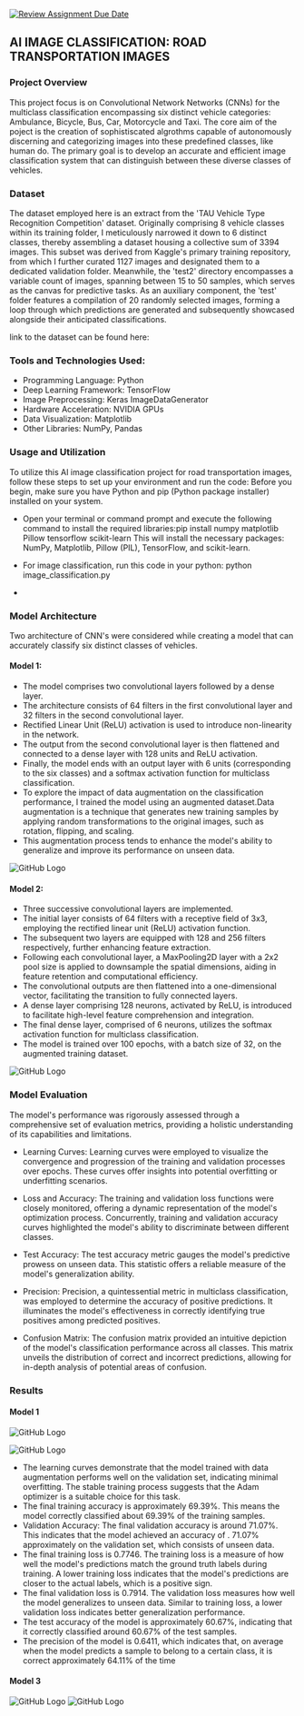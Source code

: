 [![Review Assignment Due Date](https://classroom.github.com/assets/deadline-readme-button-24ddc0f5d75046c5622901739e7c5dd533143b0c8e959d652212380cedb1ea36.svg)](https://classroom.github.com/a/foXtNvtG)

## AI IMAGE CLASSIFICATION: ROAD TRANSPORTATION IMAGES
### Project Overview
This project focus is on Convolutional Network Networks (CNNs) for the multiclass classification encompassing six distinct vehicle categories: Ambulance, Bicycle, Bus, Car, Motorcycle and Taxi. The core aim of the poject is the creation of sophistiscated algrothms capable of autonomously discerning and categorizing images into these predefined classes, like human do. The primary goal is to develop an accurate and efficient image classification system that can distinguish between these diverse classes of vehicles.

### Dataset
The dataset employed here is an extract from the 'TAU Vehicle Type Recognition Competition' dataset. Originally comprising 8 vehicle classes within its training folder, I meticulously narrowed it down to 6 distinct classes, thereby assembling a dataset housing a collective sum of 3394 images. This subset was derived from Kaggle's primary training repository, from which I further curated 1127 images and designated them to a dedicated validation folder. Meanwhile, the 'test2' directory encompasses a variable count of images, spanning between 15 to 50 samples, which serves as the canvas for predictive tasks. As an auxiliary component, the 'test' folder features a compilation of 20 randomly selected images, forming a loop through which predictions are generated and subsequently showcased alongside their anticipated classifications.

link to the dataset can be found here: 

### Tools and Technologies Used:

- Programming Language: Python
- Deep Learning Framework: TensorFlow
- Image Preprocessing: Keras ImageDataGenerator
- Hardware Acceleration: NVIDIA GPUs
- Data Visualization: Matplotlib
- Other Libraries: NumPy, Pandas

### Usage and Utilization
To utilize this AI image classification project for road transportation images, follow these steps to set up your environment and run the code: Before you begin, make sure you have Python and pip (Python package installer) installed on your system.
- Open your terminal or command prompt and execute the following command to install the required libraries:pip install numpy matplotlib Pillow tensorflow scikit-learn
This will install the necessary packages: NumPy, Matplotlib, Pillow (PIL), TensorFlow, and scikit-learn.

- For image classification, run this code in your python: python image_classification.py
- 
### Model Architecture
Two architecture of CNN's were considered while creating a model that can accurately classify six distinct classes of vehicles.
#### Model 1:
- The model comprises two convolutional layers followed by a dense layer. 
- The architecture consists of 64 filters in the first convolutional layer and 32 filters in the second convolutional layer. 
- Rectified Linear Unit (ReLU) activation is used to  introduce non-linearity in the network. 
- The output from the second convolutional layer is then flattened and connected to a dense layer with 128 units and ReLU activation.
- Finally, the model ends with an output layer with 6 units (corresponding to the six classes) and a  softmax activation function for multiclass classification.
- To explore the impact of data augmentation on the classification performance, I trained the model using an augmented dataset.Data augmentation is a technique that generates new training samples by applying random transformations to the original images, such as rotation, flipping, and scaling. 
- This augmentation process tends to enhance the model's ability to generalize and improve its performance on unseen data.

![GitHub Logo](https://github.com/ACM40960/22201441-Akolade-Sofiyyah-Iwalewa/blob/main/5.png)
    
#### Model 2:  
- Three successive convolutional layers are implemented.
- The initial layer consists of 64 filters with a receptive field of 3x3, employing the rectified linear unit (ReLU) activation function.
- The subsequent two layers are equipped with 128 and 256 filters respectively, further enhancing feature extraction.
- Following each convolutional layer, a MaxPooling2D layer with a 2x2 pool size is applied to downsample the spatial dimensions, aiding in feature retention and computational efficiency.
- The convolutional outputs are then flattened into a one-dimensional vector, facilitating the transition to fully connected layers.
- A dense layer comprising 128 neurons, activated by ReLU, is introduced to facilitate high-level feature comprehension and integration.
- The final dense layer, comprised of 6 neurons, utilizes the softmax activation function for multiclass classification.
- The model is trained over 100 epochs, with a batch size of 32, on the augmented training dataset.

![GitHub Logo](https://github.com/ACM40960/22201441-Akolade-Sofiyyah-Iwalewa/blob/main/6.png)

### Model Evaluation

The model's performance was rigorously assessed through a comprehensive set of evaluation metrics, providing a holistic understanding of its capabilities and limitations.

- Learning Curves: Learning curves were employed to visualize the convergence and progression of the training and validation processes over epochs. These curves offer insights into potential overfitting or underfitting scenarios.

- Loss and Accuracy: The training and validation loss functions were closely monitored, offering a dynamic representation of the model's optimization process. Concurrently, training and validation accuracy curves highlighted the model's ability to discriminate between different classes.

- Test Accuracy: The test accuracy metric gauges the model's predictive prowess on unseen data. This statistic offers a reliable measure of the model's generalization ability.

- Precision: Precision, a quintessential metric in multiclass classification, was employed to determine the accuracy of positive predictions. It illuminates the model's effectiveness in correctly identifying true positives among predicted positives.

- Confusion Matrix: The confusion matrix provided an intuitive depiction of the model's classification performance across all classes. This matrix unveils the distribution of correct and incorrect predictions, allowing for in-depth analysis of potential areas of confusion.

### Results

#### Model 1

![GitHub Logo](https://github.com/ACM40960/22201441-Akolade-Sofiyyah-Iwalewa/blob/main/A1.png)

![GitHub Logo](https://github.com/ACM40960/22201441-Akolade-Sofiyyah-Iwalewa/blob/main/A2.png)

- The learning curves demonstrate that the model trained with data augmentation performs well on the validation set, indicating minimal overfitting. The stable training process suggests that the Adam optimizer is a suitable choice for this task.
- The final training accuracy is approximately 69.39%. This means the model correctly classified about 69.39% of the training samples. 
- Validation Accuracy: The final validation accuracy is around 71.07%. This indicates that the model achieved an accuracy of . 71.07% approximately on the validation set, which consists of unseen data.
- The final training loss is 0.7746. The training loss is a measure of how well the model's predictions match the ground truth labels during training. A lower training loss indicates that the model's predictions are closer to the actual labels, which is a positive sign.
- The final validation loss is 0.7914. The validation loss measures how well the model generalizes to unseen data. Similar to training loss, a lower validation loss indicates 
better generalization performance.
- The test accuracy of the model is approximately 60.67%, indicating that it correctly classified around 60.67% of the test samples.
- The precision of the model is 0.6411, which indicates that, on average when the model predicts a sample to belong to a certain class, it is correct approximately 64.11% of the time

#### Model 3
![GitHub Logo](https://github.com/ACM40960/22201441-Akolade-Sofiyyah-Iwalewa/blob/main/A3.png)
![GitHub Logo](https://github.com/ACM40960/22201441-Akolade-Sofiyyah-Iwalewa/blob/main/A4.png)







